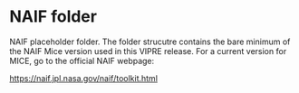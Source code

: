 # NAIF folder  
NAIF placeholder folder. The folder strucutre contains the bare minimum of the NAIF Mice version used in this VIPRE release. For a current version for MICE, go to the official NAIF webpage:

https://naif.jpl.nasa.gov/naif/toolkit.html

